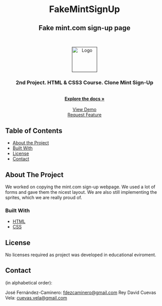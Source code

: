 <h1 align="center">FakeMintSignUp</h1>

<h2 align="center">Fake mint.com sign-up page</h2>

<br />
<p align="center">
  <a href="">
    <img src="" alt="Logo" width="80" height="80">
  </a>

  <h3 align="center">2nd Project. HTML & CSS3 Course. Clone Mint Sign-Up</h3>

  <p align="center">

<br>
    <a href=""><strong>Explore the docs »</strong></a>
<br>
<br> 
    <a href="">View Demo</a>
<br> 
    <a href="">Request Feature</a>
  </p>



## Table of Contents

* [About the Project](#about-the-project)
* [Built With](#built-with)
* [License](#license)
* [Contact](#contact)

## About The Project

We worked on copying the mint.com sign-up webpage. We used a lot of forms and gave them the nicest layout. We are also still implementing the sprites, which we are really proud of.

### Built With

* [HTML](https://developer.mozilla.org/en-US/docs/Web/HTML)
* [CSS](https://developer.mozilla.org/en-US/docs/Web/CSS)


## License

No licenses required as project was developed in educational eviroment.

## Contact

(in alphabetical order):

José Fernández-Caminero: fdezcaminero@gmail.com
Rey David Cuevas Vela: cuevas.vela@gmail.com
